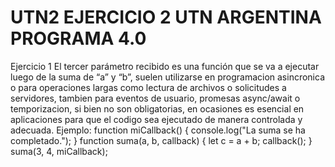 # UTN2 EJERCICIO 2 UTN ARGENTINA PROGRAMA 4.0

Ejercicio 1
El tercer parámetro recibido es una función que se va a ejecutar luego de la
suma de “a” y “b”, suelen utilizarse en programacion asincronica o para
operaciones largas como lectura de archivos o solicitudes a servidores,
tambien para eventos de usuario, promesas async/await o temporizacion, si
bien no son obligatorias, en ocasiones es esencial en aplicaciones para que el
codigo sea ejecutado de manera controlada y adecuada.
Ejemplo:
function miCallback() {
console.log("La suma se ha completado.");
}
function suma(a, b, callback) {
let c = a + b;
callback();
}
suma(3, 4, miCallback);
